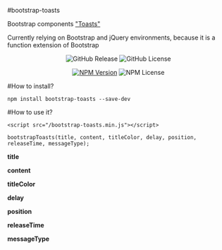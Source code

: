 #bootstrap-toasts

Bootstrap components <a href="https://getbootstrap.com/docs/4.3/components/toasts/" title="Toasts">"Toasts"</a>

Currently relying on Bootstrap and jQuery environments, because it is a function extension of Bootstrap

<p align="center">
<img alt="GitHub Release" src="https://img.shields.io/github/release/zhangchenglin/bootstrap-toasts.svg">
<img alt="GitHub License" src="https://img.shields.io/github/license/zhangchenglin/bootstrap-toasts.svg">
</p>
<p align="center">
<a href="https://www.npmjs.com/package/bootstrap-toasts"><img alt="NPM Version" title="NPM Package" src="https://img.shields.io/npm/v/bootstrap-toasts.svg"></a>
<img alt="NPM License" src="https://img.shields.io/npm/l/bootstrap-toasts.svg">
</p>


#How to install?
```
npm install bootstrap-toasts --save-dev
```
#How to use it?
```
<script src="/bootstrap-toasts.min.js"></script>

bootstrapToasts(title, content, titleColor, delay, position, releaseTime, messageType);
```


**title**

**content**

**titleColor**

**delay**

**position**

**releaseTime**

**messageType**


